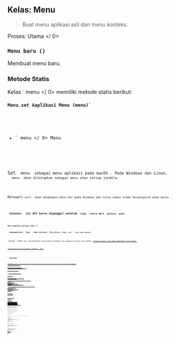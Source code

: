 ## Kelas: Menu

> Buat menu aplikasi asli dan menu konteks.

Proses:  Utama </ 0></p> 

### `Menu baru ()`

Membuat menu baru.

### Metode Statis

Kelas ` menu </ 0> memiliki metode statis berikut:</p>

<h4><code>Menu.set Aaplikasi Menu (menu)`</h4> 

* ` menu </ 0> Menu</li>
</ul>

<p>Set <code> menu </ 0> sebagai menu aplikasi pada macOS . Pada Windows dan Linux,
 <code> menu </ 0> akan ditetapkan sebagai menu atas setiap jendela.</p>

<p>Melewati<code> null </ 0> akan menghapus menu bar pada Windows dan Linux namun tidak berpengaruh pada macos .</p>

<p><strong> Catatan: </ 0> ini API harus dipanggil setelah <code> siap </ 1>  acara dari <code> aplikasi </ 1> modul.</p>

<h4><code>Menu.dapatkan aplikasi Menu ()`</h4> 
  Mengembalikan ` Menu </ 0> - Menu aplikasi, jika diatur, atau <code> null </ 0> , jika tidak disetel.</p>

<p><strong> Catatan: </ 0> Contoh <code> Menu </ 1> yang dikembalikan tidak mendukung penambahan atau penghapusan item menu secara dinamis. <a href="#instance-properties"> Instance properti </ 0> masih dapat dimodifikasi secara dinamis.</p>

<h4><code> Menu.kirim aksi pertama ke Responder (tindakan) </ 0>  <em> macos </ 1></h4>

<ul>
<li><code> aksi </ 0>  String</li>
</ul>

<p>Mengirimkan <code> action </ 0> ke responder pertama dari aplikasi. Ini digunakan untuk meniru perilaku menu macos default . Biasanya Anda hanya akan menggunakan
 <a href="menu-item.md#roles"><code> peran </ 0> properti dari <a href="menu-item.md"><code> MenuItem </ 1> .</p>

<p>Lihat <a href="https://developer.apple.com/library/mac/documentation/Cocoa/Conceptual/EventOverview/EventArchitecture/EventArchitecture.html#//apple_ref/doc/uid/10000060i-CH3-SW7"> MacOS Kakao Acara Penanganan Panduan </ 0> 
untuk informasi lebih lanjut tentang MacOS tindakan asli '.</p>

<h4><code>Menu.membangun dari Template (template)`</h4> 
  
  * ` template </ 0> MenuItemConstructorOptions []</li>
</ul>

<p>Mengembalikan <code> Menu </ 0></p>

<p>Umumnya, <code> template </ 0> hanyalah sebuah array dari <code> options </ 0> untuk membangun a
<a href="menu-item.md"> MenuItem </ 1>. Penggunaannya bisa diacu di atas.</p>

<p>You can also attach other fields to the element of the <code>template` and they will become properties of the constructed menu items.</p> 
    ### Metode Instance
    
    The `menu` object has the following instance methods:
    
    #### `menu.popup([browserWindow, options])`
    
    * `browserWindow` BrowserWindow (optional) - Default is the focused window.
    * `pilihan` Objek (opsional) 
      * `x` Number (optional) - Default is the current mouse cursor position. Must be declared if `y` is declared.
      * `y` Number (optional) - Default is the current mouse cursor position. Must be declared if `x` is declared.
      * `async` Boolean (optional) - Set to `true` to have this method return immediately called, `false` to return after the menu has been selected or closed. Default ke ` false </ 0> .</li>
<li><code>positioningItem` Number (optional) *macOS* - The index of the menu item to be positioned under the mouse cursor at the specified coordinates. Default is -1.
    
    Pops up this menu as a context menu in the `browserWindow`.
    
    #### `menu.closePopup([browserWindow])`
    
    * `browserWindow` BrowserWindow (optional) - Default is the focused window.
    
    Closes the context menu in the `browserWindow`.
    
    #### `menu.append(menuItem)`
    
    * ` menuItem </ 0> MenuItem</li>
</ul>

<p>Appends the <code>menuItem` to the menu.</p> 
      #### `menu.insert(pos, menuItem)`
      
      * `pos` Integer
      * ` menuItem </ 0> MenuItem</li>
</ul>

<p>Inserts the <code>menuItem` to the `pos` position of the menu.</p> 
        ### Instance Properties
        
        `menu` objects also have the following properties:
        
        #### `menu.items`
        
        A `MenuItem[]` array containing the menu's items.
        
        Each `Menu` consists of multiple [`MenuItem`](menu-item.md)s and each `MenuItem` can have a submenu.
        
        ## Examples
        
        The `Menu` class is only available in the main process, but you can also use it in the render process via the [`remote`](remote.md) module.
        
        ### Main process
        
        An example of creating the application menu in the main process with the simple template API:
        
        ```javascript
const {app, Menu} = require('electron')

const template = [
  {
    label: 'Edit',
    submenu: [
      {role: 'undo'},
      {role: 'redo'},
      {type: 'separator'},
      {role: 'cut'},
      {role: 'copy'},
      {role: 'paste'},
      {role: 'pasteandmatchstyle'},
      {role: 'delete'},
      {role: 'selectall'}
    ]
  },
  {
    label: 'View',
    submenu: [
      {role: 'reload'},
      {role: 'forcereload'},
      {role: 'toggledevtools'},
      {type: 'separator'},
      {role: 'resetzoom'},
      {role: 'zoomin'},
      {role: 'zoomout'},
      {type: 'separator'},
      {role: 'togglefullscreen'}
    ]
  },
  {
    role: 'window',
    submenu: [
      {role: 'minimize'},
      {role: 'close'}
    ]
  },
  {
    role: 'help',
    submenu: [
      {
        label: 'Learn More',
        click () { require('electron').shell.openExternal('https://electron.atom.io') }
      }
    ]
  }
]

if (process.platform === 'darwin') {
  template.unshift({
    label: app.getName(),
    submenu: [
      {role: 'about'},
      {type: 'separator'},
      {role: 'services', submenu: []},
      {type: 'separator'},
      {role: 'hide'},
      {role: 'hideothers'},
      {role: 'unhide'},
      {type: 'separator'},
      {role: 'quit'}
    ]
  })

  // Edit menu
  template[1].submenu.push(
    {type: 'separator'},
    {
      label: 'Speech',
      submenu: [
        {role: 'startspeaking'},
        {role: 'stopspeaking'}
      ]
    }
  )

  // Window menu
  template[3].submenu = [
    {role: 'close'},
    {role: 'minimize'},
    {role: 'zoom'},
    {type: 'separator'},
    {role: 'front'}
  ]
}

const menu = Menu.buildFromTemplate(template)
Menu.setApplicationMenu(menu)
```
    
    ### Render process
    
    Below is an example of creating a menu dynamically in a web page (render process) by using the [`remote`](remote.md) module, and showing it when the user right clicks the page:
    
    ```html
<!-- index.html -->
<script>
const {remote} = require('electron')
const {Menu, MenuItem} = remote

const menu = new Menu()
menu.append(new MenuItem({label: 'MenuItem1', click() { console.log('item 1 clicked') }}))
menu.append(new MenuItem({type: 'separator'}))
menu.append(new MenuItem({label: 'MenuItem2', type: 'checkbox', checked: true}))

window.addEventListener('contextmenu', (e) => {
  e.preventDefault()
  menu.popup(remote.getCurrentWindow())
}, false)
</script>
```

## Notes on macOS Application Menu

macos memiliki gaya menu aplikasi yang sama sekali berbeda dari Windows dan Linux. Berikut adalah beberapa catatan tentang cara membuat menu aplikasi Anda lebih mirip dengan asli.

### Menu Standar

Di macos terdapat banyak menu standar yang ditentukan oleh sistem, seperti menu ` Services </ 0> dan
 <code> Windows </ 0> . Untuk membuat menu Anda menu standar, Anda harus mengatur menu Anda
 <code> peran </ 0> ke salah satu dari berikut dan elektron akan mengenali mereka dan membuat mereka menjadi menu standar:</p>

<ul>
<li><code>jendela`</li> 

* `membantu`
* `jasa`</ul> 

### Tindakan Item Menu Standar

macos telah memberikan tindakan standar untuk beberapa item menu, seperti ` Tentang xxx </ 0> ,
 <code> Sembunyikan xxx </ 0> , dan <code> Sembunyikan Lainnya </ 0> . Untuk mengatur tindakan item menu ke tindakan standar, Anda harus mengatur atribut <code> role </ 0> dari item menu.</p>

<h3>Nama Menu Utama</h3>

<p>Pada macos label item pertama menu aplikasi selalu nama aplikasi Anda, tidak peduli label apa yang Anda tetapkan. Untuk mengubahnya, modifikasi berkas <code> Info.plist < file > aplikasi Anda
 . Lihat
 <a href="https://developer.apple.com/library/ios/documentation/general/Reference/InfoPlistKeyReference/Articles/AboutInformationPropertyListFiles.html"> About Information Property List Files </ 0> 
untuk informasi lebih lanjut.</p>

<h2>Setting Menu for Specific Browser Window (<em>Linux</em> <em>Windows</em>)</h2>

<p>The <a href="https://github.com/electron/electron/blob/master/docs/api/browser-window.md#winsetmenumenu-linux-windows"><code>setMenu` method</a> of browser windows can set the menu of certain browser windows.

## Menu Item Position

You can make use of `position` and `id` to control how the item will be placed when building a menu with `Menu.buildFromTemplate`.

The `position` attribute of `MenuItem` has the form `[placement]=[id]`, where `placement` is one of `before`, `after`, or `endof` and `id` is the unique ID of an existing item in the menu:

* `before` - Inserts this item before the id referenced item. If the referenced item doesn't exist the item will be inserted at the end of the menu.
* `after` - Inserts this item after id referenced item. If the referenced item doesn't exist the item will be inserted at the end of the menu.
* `endof` - Inserts this item at the end of the logical group containing the id referenced item (groups are created by separator items). If the referenced item doesn't exist, a new separator group is created with the given id and this item is inserted after that separator.

When an item is positioned, all un-positioned items are inserted after it until a new item is positioned. So if you want to position a group of menu items in the same location you only need to specify a position for the first item.

### Examples

Template:

```javascript
[
  {label: '4', id: '4'},
  {label: '5', id: '5'},
  {label: '1', id: '1', position: 'before=4'},
  {label: '2', id: '2'},
  {label: '3', id: '3'}
]
```

Menu:

    <br />- 1
    - 2
    - 3
    - 4
    - 5
    

Template:

```javascript
[
  {label: 'a', position: 'endof=letters'},
  {label: '1', position: 'endof=numbers'},
  {label: 'b', position: 'endof=letters'},
  {label: '2', position: 'endof=numbers'},
  {label: 'c', position: 'endof=letters'},
  {label: '3', position: 'endof=numbers'}
]
```

Menu:

    <br />- ---
    - a
    - b
    - c
    - ---
    - 1
    - 2
    - 3